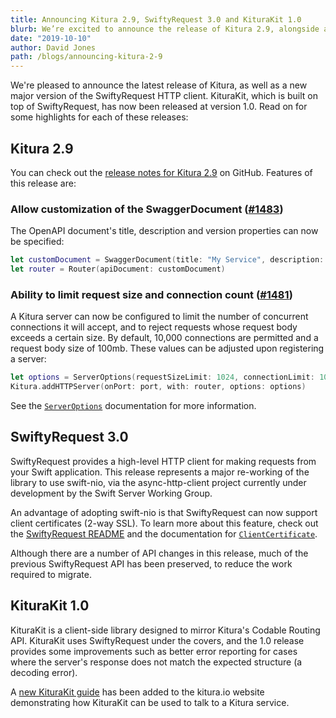 ```yaml
---
title: Announcing Kitura 2.9, SwiftyRequest 3.0 and KituraKit 1.0
blurb: We’re excited to announce the release of Kitura 2.9, alongside a number of other releases and improvements to the Kitura ecosystem.
date: "2019-10-10"
author: David Jones
path: /blogs/announcing-kitura-2-9
---
```


We're pleased to announce the latest release of Kitura, as well as a new major version of the SwiftyRequest HTTP client. KituraKit, which is built on top of SwiftyRequest, has now been released at version 1.0.  Read on for some highlights for each of these releases:

## Kitura 2.9

You can check out the [release notes for Kitura 2.9](https://github.com/Kitura-Next/Kitura/releases/tag/2.9.0) on GitHub. Features of this release are:

### Allow customization of the SwaggerDocument ([#1483](https://github.com/Kitura-Next/Kitura/pull/1483))

The OpenAPI document's title, description and version properties can now be specified:
```swift
let customDocument = SwaggerDocument(title: "My Service", description: "A description", version: "1.0")
let router = Router(apiDocument: customDocument)
```

### Ability to limit request size and connection count ([#1481](https://github.com/Kitura-Next/Kitura/pull/1481))

A Kitura server can now be configured to limit the number of concurrent connections it will accept, and to reject requests whose request body exceeds a certain size.  By default, 10,000 connections are permitted and a request body size of 100mb.  These values can be adjusted upon registering a server:
```swift
let options = ServerOptions(requestSizeLimit: 1024, connectionLimit: 10)
Kitura.addHTTPServer(onPort: port, with: router, options: options)
```

See the [`ServerOptions`](http://ibm-swift.github.io/Kitura-net/Structs/ServerOptions.html) documentation for more information.

## SwiftyRequest 3.0

SwiftyRequest provides a high-level HTTP client for making requests from your Swift application. This release represents a major re-working of the library to use swift-nio, via the async-http-client project currently under development by the Swift Server Working Group.

An advantage of adopting swift-nio is that SwiftyRequest can now support client certificates (2-way SSL). To learn more about this feature, check out the [SwiftyRequest README](https://github.com/Kitura-Next/SwiftyRequest/) and the documentation for [`ClientCertificate`](https://ibm-swift.github.io/SwiftyRequest/Structs/ClientCertificate.html).

Although there are a number of API changes in this release, much of the previous SwiftyRequest API has been preserved, to reduce the work required to migrate.

## KituraKit 1.0

KituraKit is a client-side library designed to mirror Kitura's Codable Routing API. KituraKit uses SwiftyRequest under the covers, and the 1.0 release provides some improvements such as better error reporting for cases where the server's response does not match the expected structure (a decoding error).

A [new KituraKit guide](/docs/client/iOSClient) has been added to the kitura.io website demonstrating how KituraKit can be used to talk to a Kitura service.
